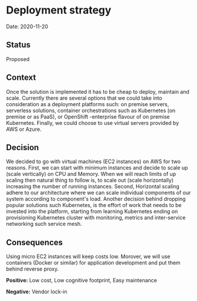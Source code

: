 # Deployment strategy

Date: 2020-11-20

## Status

Proposed

## Context

Once the solution is implemented it has to be cheap to deploy, maintain and scale. Currently there are several options that we could take into consideration as a deployment platforms such: on premise servers, serverless solutions, container orchestrations such as Kubernetes (on premise or as PaaS), or OpenShift -enterprise flavour of on premise Kubernetes. Finally, we could choose to use virtual servers provided by AWS or Azure.

## Decision

We decided to go with virtual machines (EC2 instances) on AWS for two reasons. First, we can start with minimum instances and decide to scale up (scale vertically) on CPU and Memory. When we will reach limits of up scaling then  natural thing  to follow is,  to scale out (scale horizontally) increasing the number of running instances. Second, Horizontal scaling adhere to our architecture where we can scale individual components of our system according to component's load. Another decision behind dropping popular solutions such Kubernetes, is the effort of work that needs to be invested into the platform, starting from learning Kubernetes ending on provisioning Kubernetes cluster with monitoring, metrics and inter-service networking such service mesh.


## Consequences

Using micro EC2 instances will keep costs low. Morover, we will use containers (Docker or similar) for application development and put them behind reverse proxy. 

**Positive:** Low cost, Low cognitive footprint, Easy maintenance

**Negative:** Vendor lock-in
